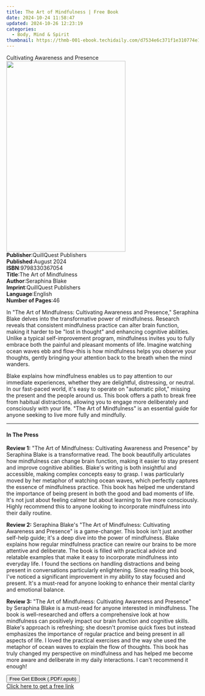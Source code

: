```yaml
---
title: The Art of Mindfulness | Free Book
date: 2024-10-24 11:58:47
updated: 2024-10-26 12:23:19
categories:
  - Body, Mind & Spirit
thumbnail: https://thmb-001-ebook.techidaily.com/d7534e6c371f1e310774e1600191da33e253f35052715d71a08fb98f3c8323af.jpg
---
```

<main id="book-container">
  <div class="flex flex-col">
    <div class="book-brief flex-1 py-6 px-4 sm:p-6 md:py-10 md:px-8">
      <!-- brief-->
      <div class="book-brief-main">Cultivating Awareness and Presence</div>
    </div>
    <div
      class="book-meta-info flex-1 grid gap-4 col-start-1 col-end-3 row-start-1 sm:mb-6 sm:grid-cols-4 lg:gap-6 lg:col-start-2 lg:row-end-6 lg:row-span-6 lg:mb-0"
    >
      <div
        class="book-meta-info-left place-content-center mt-4 p-4 text-sm leading-6 col-start-2 col-span-2 dark:text-slate-400"
      >
        <img
          class="w-full h-500 object-cover rounded-lg sm:h-255 sm:col-span-2 lg:col-span-full"
          src="https://img-001-ebook.techidaily.com/1025581400253a48a5cb19804d3d6dde7f72d7427e71315e250ab286b3d9f2a0.jpg"
          alt=""
          width="312"
          height="500"
        />
      </div>
      <div
        class="book-meta-info-right mt-2 col-start-1 row-start-2 col-span-3 self-center"
      >
        <!-- meta data  -->
        <div class="flex flex-col px-4 md:px-8">
          <div class="flex-1">
            <strong>Publisher</strong>:<span class="px-2"
              >QuillQuest Publishers</span
            >
          </div>
          <div class="flex-1">
            <strong>Published</strong>:<span class="px-2">August 2024</span>
          </div>
          <div class="flex-1">
            <strong>ISBN</strong>:<span class="px-2">9798330367054</span>
          </div>
          <div class="flex-1">
            <strong>Title</strong>:<span class="px-2"
              >The Art of Mindfulness</span
            >
          </div>
          <div class="flex-1">
            <strong>Author</strong>:<span class="px-2">Seraphina Blake</span>
          </div>
          <div class="flex-1">
            <strong>Imprint</strong>:<span class="px-2"
              >QuillQuest Publishers</span
            >
          </div>
          <div class="flex-1">
            <strong>Language</strong>:<span class="px-2">English</span>
          </div>
          <div class="flex-1">
            <strong>Number of Pages</strong>:<span class="px-2">46</span>
          </div>
        </div>
      </div>
    </div>
    <div class="book-description flex-1 py-6 px-4 sm:p-6 md:py-10 md:px-8">
      <div class="book-description-main">
        <div accordion-content="" id="description">
          <p>
            In "The Art of Mindfulness: Cultivating Awareness and Presence,"
            Seraphina Blake delves into the transformative power of mindfulness.
            Research reveals that consistent mindfulness practice can alter
            brain function, making it harder to be "lost in thought" and
            enhancing cognitive abilities. Unlike a typical self-improvement
            program, mindfulness invites you to fully embrace both the painful
            and pleasant moments of life. Imagine watching ocean waves ebb and
            flow-this is how mindfulness helps you observe your thoughts, gently
            bringing your attention back to the breath when the mind wanders.
          </p>
          <p>
            Blake explains how mindfulness enables us to pay attention to our
            immediate experiences, whether they are delightful, distressing, or
            neutral. In our fast-paced world, it's easy to operate on "automatic
            pilot," missing the present and the people around us. This book
            offers a path to break free from habitual distractions, allowing you
            to engage more deliberately and consciously with your life. "The Art
            of Mindfulness" is an essential guide for anyone seeking to live
            more fully and mindfully.
          </p>
        </div>
        <div class="accordion-fader"></div>
      </div>
    </div>
    <div class="book-excerpts flex-1 py-6 px-4 sm:p-6 md:py-10 md:px-8">
      <!-- excerpts-->
      <div class="book-excerpts-main">
        <hr />
        <h4 class="placeholder placeholder-heading">
          <span>In The Press</span>
        </h4>
        <p></p>
        <p>
          <strong>Review 1:</strong> "The Art of Mindfulness: Cultivating
          Awareness and Presence" by Seraphina Blake is a transformative read.
          The book beautifully articulates how mindfulness can change brain
          function, making it easier to stay present and improve cognitive
          abilities. Blake's writing is both insightful and accessible, making
          complex concepts easy to grasp. I was particularly moved by her
          metaphor of watching ocean waves, which perfectly captures the essence
          of mindfulness practice. This book has helped me understand the
          importance of being present in both the good and bad moments of life.
          It's not just about feeling calmer but about learning to live more
          consciously. Highly recommend this to anyone looking to incorporate
          mindfulness into their daily routine.
        </p>
        <p>
          <strong>Review 2:</strong> Seraphina Blake's "The Art of Mindfulness:
          Cultivating Awareness and Presence" is a game-changer. This book isn't
          just another self-help guide; it's a deep dive into the power of
          mindfulness. Blake explains how regular mindfulness practice can
          rewire our brains to be more attentive and deliberate. The book is
          filled with practical advice and relatable examples that make it easy
          to incorporate mindfulness into everyday life. I found the sections on
          handling distractions and being present in conversations particularly
          enlightening. Since reading this book, I've noticed a significant
          improvement in my ability to stay focused and present. It's a
          must-read for anyone looking to enhance their mental clarity and
          emotional balance.
        </p>
        <p>
          <strong>Review 3:</strong> "The Art of Mindfulness: Cultivating
          Awareness and Presence" by Seraphina Blake is a must-read for anyone
          interested in mindfulness. The book is well-researched and offers a
          comprehensive look at how mindfulness can positively impact our brain
          function and cognitive skills. Blake's approach is refreshing; she
          doesn't promise quick fixes but instead emphasizes the importance of
          regular practice and being present in all aspects of life. I loved the
          practical exercises and the way she used the metaphor of ocean waves
          to explain the flow of thoughts. This book has truly changed my
          perspective on mindfulness and has helped me become more aware and
          deliberate in my daily interactions. I can't recommend it enough!
        </p>
        <p></p>
      </div>
    </div>
    <div
      class="book-about-author flex-1 py-6 px-4 sm:p-6 md:py-10 md:px-8"
    ></div>
    <div class="book-free-get flex-1 py-6 px-4 sm:p-6 md:py-10 md:px-8">
      <button
        id="btn-free-get"
        class="bg-blue-500 hover:bg-blue-700 text-white font-bold py-2 px-4 rounded"
      >
        Free Get EBook (.PDF/.epub)
      </button>
      <div id="countdown-display" class="px-2 text-lg mt-2"></div>
      <a
        id="free-link"
        class="hidden bg-blue-500 hover:bg-blue-700 text-white font-bold py-2 px-4 rounded"
        href="https://www.ebooks.com/en-us/book/211445543/the-art-of-mindfulness/seraphina-blake/"
        target="_blank"
        >Click here to get a free link</a
      >
    </div>
    <script>
      let countdownTime = 0;
      let countdownInterval = null;
      document
        .getElementById('btn-free-get')
        .addEventListener('click', startCountdown);
      function startCountdown() {
        countdownTime = new Date().getTime() + 60000 * 3;
        countdownInterval = setInterval(updateCountdown, 1000);
        document.getElementById('btn-free-get').disabled = true;
        document
          .getElementById('btn-free-get')
          .classList.add('bg-gray-500', 'cursor-not-allowed');
      }
      function updateCountdown() {
        let currentTime = new Date().getTime();
        let timeLeft = countdownTime - currentTime;
        let secondsLeft = Math.floor(timeLeft / 1000);
        document.getElementById('countdown-display').innerHTML =
          `Remaining time: ${secondsLeft} seconds.`;
        if (secondsLeft <= 0) {
          clearInterval(countdownInterval);
          document.getElementById('btn-free-get').classList.add('hidden');
          document.getElementById('free-link').classList.remove('hidden');
          document.getElementById('countdown-display').innerHTML = '';
        }
      }
    </script>
  </div>
</main>
